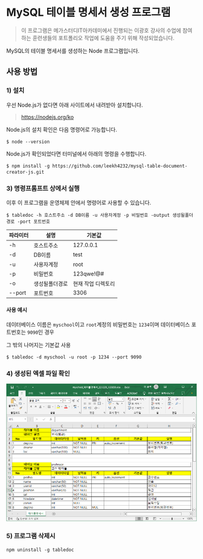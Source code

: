# MySQL 테이블 명세서 생성 프로그램


> 이 프로그램은 메가스터디IT아카데미에서 진행되는 이광호 강사의 수업에 참여하는 훈련생들의 포트폴리오 작업에 도움을 주기 위해 작성되었습니다.

MySQL의 테이블 명세서를 생성하는 Node 프로그램입니다.

## 사용 방법

### 1) 설치

우선 Node.js가 없다면 아래 사이트에서 내려받아 설치합니다.

> https://nodejs.org/ko

Node.js의 설치 확인은 다음 명령어로 가능합니다.

```shell
$ node --version
```

Node.js가 확인되었다면 터미널에서 아래의 명령을 수행합니다.

```shell
$ npm install -g https://github.com/leekh4232/mysql-table-document-creator-js.git
```

### 3) 명령프롬프트 상에서 실행

이후 이 프로그램을 운영체제 안에서 명령어로 사용할 수 있습니다.

```shell
$ tabledoc -h 호스트주소 -d DB이름 -u 사용자계정 -p 비밀번호 -output 생성될폴더경로 -port 포트번호
```

| 파라미터 | 설명 | 기본값 |
|---|---|---|
| -h | 호스트주소 | 127.0.0.1 |
| -d | DB이름 | test |
| -u | 사용자계정 | root |
| -p | 비밀번호 | 123qwe!@# |
| -o | 생성될폴더경로 | 현재 작업 디렉토리 |
| --port | 포트번호 | 3306 |

#### 사용 예시

데이터베이스 이름은 `myschool`이고 `root`계정의 비밀번호는 `1234`이며 데이터베이스 포트번호는 `9090`인 경우

그 밖의 나머지는 기본값 사용

```shell
$ tabledoc -d myschool -u root -p 1234 --port 9090
```

### 4) 생성된 엑셀 파일 확인

![res/result.png](res/result.png)

### 5) 프로그램 삭제시

```shell
npm uninstall -g tabledoc
```
